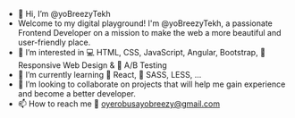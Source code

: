 - 👋 Hi, I’m @yoBreezyTekh
- Welcome to my digital playground! I'm @yoBreezyTekh, a passionate Frontend Developer on a mission to make the web a more beautiful and user-friendly place. 
- 👀 I’m interested in  💻 HTML, CSS, JavaScript, Angular,  Bootstrap, 📐 Responsive Web Design & 🧪 A/B Testing
- 🌱 I’m currently learning 🔨 React, 🎨 SASS, LESS, ...
- 💞️ I’m looking to collaborate on projects that will help me gain experience and become a better developer.
- 📫 How to reach me 💌 oyerobusayobreezy@gmail.com


<!---
yoBreezyTekh/yoBreezyTekh is a ✨ special ✨ repository because its `README.md` (this file) appears on your GitHub profile.
You can click the Preview link to take a look at your changes.
--->
